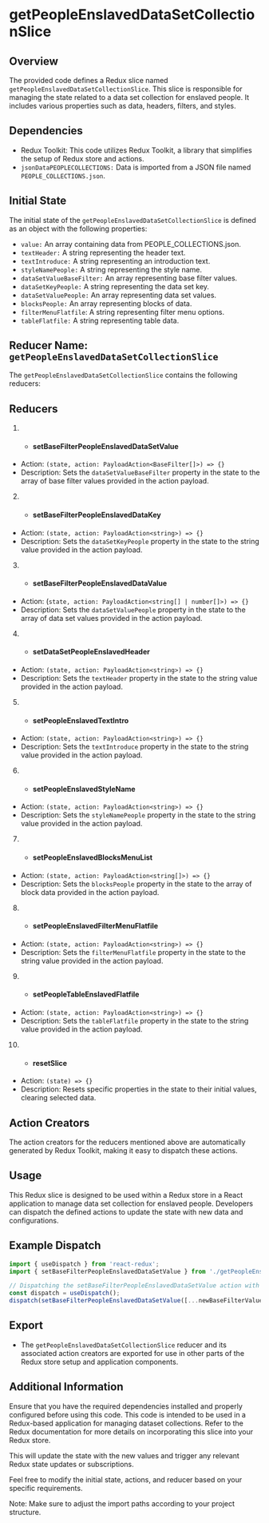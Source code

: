 # getPeopleEnslavedDataSetCollectionSlice
## Overview
The provided code defines a Redux slice named `getPeopleEnslavedDataSetCollectionSlice`. This slice is responsible for managing the state related to a data set collection for enslaved people. It includes various properties such as data, headers, filters, and styles.

## Dependencies
- Redux Toolkit: This code utilizes Redux Toolkit, a library that simplifies the setup of Redux store and actions.
- `jsonDataPEOPLECOLLECTIONS:` Data is imported from a JSON file named `PEOPLE_COLLECTIONS.json`.


## Initial State
The initial state of the `getPeopleEnslavedDataSetCollectionSlice` is defined as an object with the following properties:

- `value:` An array containing data from PEOPLE_COLLECTIONS.json.
- `textHeader:` A string representing the header text.
- `textIntroduce:` A string representing an introduction text.
- `styleNamePeople:` A string representing the style name.
- `dataSetValueBaseFilter:` An array representing base filter values.
- `dataSetKeyPeople:` A string representing the data set key.
- `dataSetValuePeople:` An array representing data set values.
- `blocksPeople:` An array representing blocks of data.
- `filterMenuFlatfile`: A string representing filter menu options.
- `tableFlatfile:` A string representing table data.


## Reducer Name:  `getPeopleEnslavedDataSetCollectionSlice`
The `getPeopleEnslavedDataSetCollectionSlice` contains the following reducers:

## Reducers
1) - #### setBaseFilterPeopleEnslavedDataSetValue
- Action: `(state, action: PayloadAction<BaseFilter[]>) => {}`
- Description: Sets the `dataSetValueBaseFilter` property in the state to the array of base filter values provided in the action payload.

2) - #### setBaseFilterPeopleEnslavedDataKey
- Action: `(state, action: PayloadAction<string>) => {}`
- Description: Sets the `dataSetKeyPeople` property in the state to the string value provided in the action payload.

3) - #### setBaseFilterPeopleEnslavedDataValue
- Action: (`state, action: PayloadAction<string[] | number[]>) => {}`
- Description: Sets the `dataSetValuePeople` property in the state to the array of data set values provided in the action payload.

4) - #### setDataSetPeopleEnslavedHeader
- Action: `(state, action: PayloadAction<string>) => {}`
- Description: Sets the `textHeader` property in the state to the string value provided in the action payload.

5) - #### setPeopleEnslavedTextIntro
- Action: `(state, action: PayloadAction<string>) => {}`
- Description: Sets the `textIntroduce` property in the state to the string value provided in the action payload.

6) - #### setPeopleEnslavedStyleName
- Action: `(state, action: PayloadAction<string>) => {}`
- Description: Sets the `styleNamePeople` property in the state to the string value provided in the action payload.

7) - #### setPeopleEnslavedBlocksMenuList
- Action: `(state, action: PayloadAction<string[]>) => {}`
- Description: Sets the `blocksPeople` property in the state to the array of block data provided in the action payload.

8) - #### setPeopleEnslavedFilterMenuFlatfile
- Action: `(state, action: PayloadAction<string>) => {}`
- Description: Sets the `filterMenuFlatfile` property in the state to the string value provided in the action payload.

9) - #### setPeopleTableEnslavedFlatfile
- Action: `(state, action: PayloadAction<string>) => {}`
- Description: Sets the `tableFlatfile` property in the state to the string value provided in the action payload.

10) - #### resetSlice
- Action: `(state) => {}`
- Description: Resets specific properties in the state to their initial values, clearing selected data.


## Action Creators
The action creators for the reducers mentioned above are automatically generated by Redux Toolkit, making it easy to dispatch these actions.

## Usage
This Redux slice is designed to be used within a Redux store in a React application to manage data set collection for enslaved people. Developers can dispatch the defined actions to update the state with new data and configurations.

## Example Dispatch

```jsx
import { useDispatch } from 'react-redux';
import { setBaseFilterPeopleEnslavedDataSetValue } from './getPeopleEnslavedDataSetCollectionSlice';

// Dispatching the setBaseFilterPeopleEnslavedDataSetValue action with new base filter values
const dispatch = useDispatch();
dispatch(setBaseFilterPeopleEnslavedDataSetValue([...newBaseFilterValues]));

```

## Export
- The `getPeopleEnslavedDataSetCollectionSlice` reducer and its associated action creators are exported for use in other parts of the Redux store setup and application components.
## Additional Information
Ensure that you have the required dependencies installed and properly configured before using this code. This code is intended to be used in a Redux-based application for managing dataset collections. Refer to the Redux documentation for more details on incorporating this slice into your Redux store.


This will update the state with the new values and trigger any relevant Redux state updates or subscriptions.

Feel free to modify the initial state, actions, and reducer based on your specific requirements.

Note: Make sure to adjust the import paths according to your project structure.